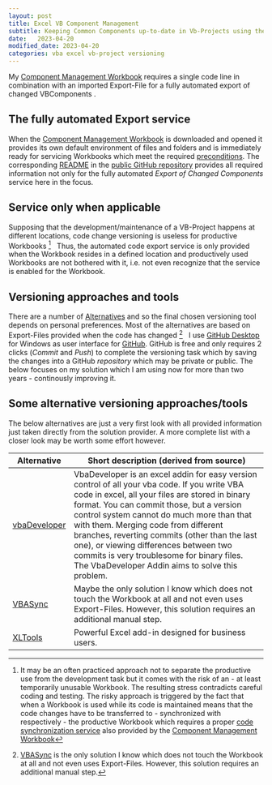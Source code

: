 ```yaml
---
layout: post
title: Excel VB Component Management
subtitle: Keeping Common Components up-to-date in Vb-Projects using them
date:   2023-04-20
modified_date: 2023-04-20
categories: vba excel vb-project versioning
---
```

My [Component Management Workbook][7] requires a single code line in combination with an imported Export-File for a fully automated export of changed VBComponents .
<!--more-->
## The fully automated Export service
When the [Component Management Workbook][7] is downloaded and opened it provides its own default environment of files and folders and is immediately ready for servicing Workbooks which meet the required [preconditions][10]. The corresponding [README][8] in the [public GitHub repository][9] provides all required information not only for the fully automated _Export of Changed Components_ service here in the focus. 

## Service only when applicable
Supposing that the development/maintenance of a VB-Project happens at different locations, code change versioning is useless for productive Workbooks [^1] &nbsp; Thus, the automated code export service is only provided when the Workbook resides in a defined location and productively used Workbooks are not bothered with it, i.e. not even recognize that the service is enabled for the Workbook.

## Versioning approaches and tools
There are a number of [Alternatives](#alternatives-some) and so the final chosen versioning tool depends on personal preferences. Most of the alternatives are based on Export-Files provided when the code has changed [^2] &nbsp; I use [GitHub Desktop][3] for Windows as user interface for [GitHub][2]. GitHub is free and only requires 2 clicks (_Commit_ and _Push_) to complete the versioning task which by saving the changes into a GitHub _repository_ which may be private or public. The below focuses on my solution which I am using now for more than two years - continously improving it.

[^1]: It may be an often practiced approach not to separate the productive use from the development task but it comes with the risk of an - at least  temporarily unusable Workbook. The resulting stress contradicts careful coding and testing. The risky approach is triggered by the fact that when a Workbook is used while its code is maintained means that the code changes have to be transferred to - synchronized with respectively - the productive Workbook which requires a proper [code synchronization service][4] also provided by the [Component Management Workbook][7]

## Some alternative versioning approaches/tools
The below alternatives are just a very first look with all provided information just taken directly from the solution provider. A more complete list with a closer look may be worth some effort however. 

| Alternative | Short description (derived from source) |
|------------------|-------------------|
|[vbaDeveloper][5] | VbaDeveloper is an excel addin for easy version control of all your vba code. If you write VBA code in excel, all your files are stored in binary format. You can commit those, but a version control system cannot do much more than that with them. Merging code from different branches, reverting commits (other than the last one), or viewing differences between two commits is very troublesome for binary files. The VbaDeveloper Addin aims to solve this problem.|
|[VBASync][1]      | Maybe the only solution I know which does not touch the Workbook at all and not even uses Export-Files. However, this solution requires an additional manual step.|
| [XLTools][6]     | Powerful Excel add-in designed for business users.|

[^2]: [VBASync][1] is the only solution I know which does not touch the Workbook at all and not even uses Export-Files. However, this solution requires an additional manual step.

[1]: https://github.com/chelh/VBASync
[2]: https://github.com
[3]: https://docs.github.com/en/desktop/installing-and-configuring-github-desktop/installing-and-authenticating-to-github-desktop/installing-github-desktop
[4]: https://github.com/warbe-maker/Common-VBA-Excel-Component-Management-Services/blob/master/README.md?#synchronize-vb-project
[5]: https://github.com/hilkoc/vbaDeveloper
[6]: https://xltools.net/
[7]: https://github.com/warbe-maker/Common-VBA-Excel-Component-Management-Services/blob/master/CompMan.xlsb?raw=true
[8]: https://github.com/warbe-maker/Common-VBA-Excel-Component-Management-Services/blob/master/README.md
[9]: https://github.com/warbe-maker/Common-VBA-Excel-Component-Management-Services
[10]: https://github.com/warbe-maker/Common-VBA-Excel-Component-Management-Services/blob/master/README.md#enabling-the-services-serviced-or-not-serviced
